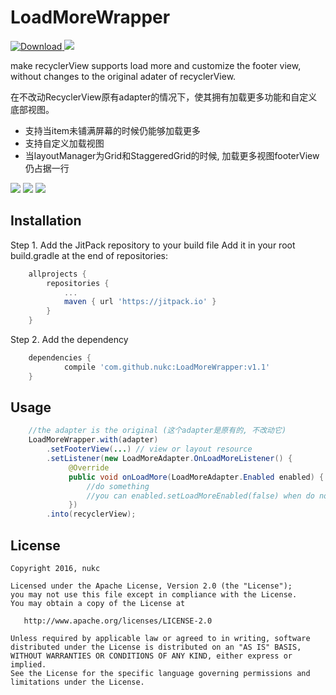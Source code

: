 # LoadMoreWrapper

[ ![Download](https://api.bintray.com/packages/nukc/maven/LoadMoreWrapper/images/download.svg) ](https://bintray.com/nukc/maven/LoadMoreWrapper/_latestVersion)
[![](https://jitpack.io/v/nukc/LoadMoreWrapper.svg)](https://jitpack.io/#nukc/LoadMoreWrapper)

make recyclerView supports load more and customize the footer view, without changes to the original adater of recyclerView.

在不改动RecyclerView原有adapter的情况下，使其拥有加载更多功能和自定义底部视图。

- 支持当item未铺满屏幕的时候仍能够加载更多
- 支持自定义加载视图
- 当layoutManager为Grid和StaggeredGrid的时候, 加载更多视图footerView仍占据一行

<img src="https://raw.githubusercontent.com/nukc/LoadMoreWrapper/master/images/item.gif">
<img src="https://raw.githubusercontent.com/nukc/LoadMoreWrapper/master/images/grid_custom.gif">
<img src="https://raw.githubusercontent.com/nukc/LoadMoreWrapper/master/images/staggeredgrid.gif">

## Installation

Step 1. Add the JitPack repository to your build file
Add it in your root build.gradle at the end of repositories:
```gradle
    allprojects {
		repositories {
			...
			maven { url 'https://jitpack.io' }
		}
	}
```

Step 2. Add the dependency
```gradle
    dependencies {
	        compile 'com.github.nukc:LoadMoreWrapper:v1.1'
	}
```

## Usage

```java
    //the adapter is the original (这个adapter是原有的, 不改动它)
    LoadMoreWrapper.with(adapter)
        .setFooterView(...) // view or layout resource
        .setListener(new LoadMoreAdapter.OnLoadMoreListener() {
             @Override
             public void onLoadMore(LoadMoreAdapter.Enabled enabled) {
                 //do something
                 //you can enabled.setLoadMoreEnabled(false) when do not need load more
             })
        .into(recyclerView);
```

## License

    Copyright 2016, nukc

    Licensed under the Apache License, Version 2.0 (the "License");
    you may not use this file except in compliance with the License.
    You may obtain a copy of the License at

       http://www.apache.org/licenses/LICENSE-2.0

    Unless required by applicable law or agreed to in writing, software
    distributed under the License is distributed on an "AS IS" BASIS,
    WITHOUT WARRANTIES OR CONDITIONS OF ANY KIND, either express or implied.
    See the License for the specific language governing permissions and
    limitations under the License.